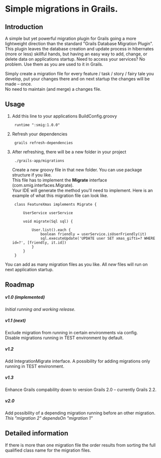 # Simple migrations in Grails. #

## Introduction ##

A simple but yet powerful migration plugin for Grails going a more lightweight direction than the standard "Grails Database Migration Plugin".  
This plugin leaves the database creation and update process in hibernates (more or less) skillful hands, but having an easy way to add, change, or delete data on applications startup. Need to access your services? No problem. Use them as you are used to it in Grails.  

Simply create a migration file for every feature / task / story / fairy tale you develop, put your changes there and on next startup the changes will be made – once.  
No need to maintain (and merge) a changes file.


## Usage ##

1. Add this line to your applications BuildConfig.groovy

        runtime ":smig:1.0.0"

2. Refresh your dependencies

        grails refresh-dependencies

3. After refreshing, there will be a new folder in your project

        ./grails-app/migrations
   
   Create a new groovy file in that new folder. You can use package structure if you like.  
   This file has to implement the **Migrate** interface (com.smig.interfaces.Migrate).  
   Your IDE will generate the method you'll need to implement. Here is an example of what this migration file can look like.  
   
        class FeatureXmas implements Migrate {
    
            UserService userService

            void migrate(Sql sql) {
    
                User.list().each {
                    boolean friendly = userService.isUserFriendly(it)
                    sql.executeUpdate('UPDATE user SET xmas_gifts=? WHERE id=?', [friendly, it.id])
                }
            }
        }
    
You can add as many migration files as you like. All _new_ files will run on next application startup.


## Roadmap ##

##### _v1.0 (implemented)_ #####

_Initial running and working release._

##### __v1.1 (next)__ #####

Exclude migration from running in certain environments via config.  
Disable migrations running in TEST environment by default.

##### v1.2 #####

Add IntegrationMigrate interface. A possibility for adding migrations only running in TEST environment.

##### v1.3 #####

Enhance Grails compability down to version Grails 2.0 – currently Grails 2.2.

##### v2.0 #####

Add possibility of a depending migration running before an other migration. _This "migration 2" dependsOn "migration 1"_


## Detailed information ##

If there is more than one migration file the order results from sorting the full qualified class name for the migration files.
